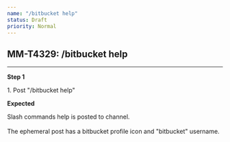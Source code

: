 ```yaml
---
name: "/bitbucket help"
status: Draft
priority: Normal
---
```


## MM-T4329: /bitbucket help

---

**Step 1**

1\. Post "/bitbucket help"

**Expected**

Slash commands help is posted to channel.\
\
The ephemeral post has a bitbucket profile icon and "bitbucket" username.
